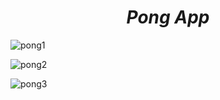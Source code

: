 <h1 align=center> <b><i>Pong App</i></b></h1>

![pong1](https://github.com/EaglePremNetwork/pong/assets/110186659/909c2a4f-092c-4116-9933-1e4ed0789a49)

![pong2](https://github.com/EaglePremNetwork/pong/assets/110186659/acce6238-0f27-476e-ac06-d1a6e0c839f6)

![pong3](https://github.com/EaglePremNetwork/pong/assets/110186659/2e4d0318-b0d1-4a24-83fe-68aa8f24770f)
